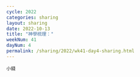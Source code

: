 ```yaml
---
cycle: 2022
categories: sharing
layout: sharing
date: 2022-10-13
title: "神學梳理："
weekNum: 41
dayNum: 4
permalink: /sharing/2022/wk41-day4-sharing.html
---
```


[](https://eccseattle.github.io/media/sharing/2022/wk041/2022-10-13-bin.m4a)

`小錢`
